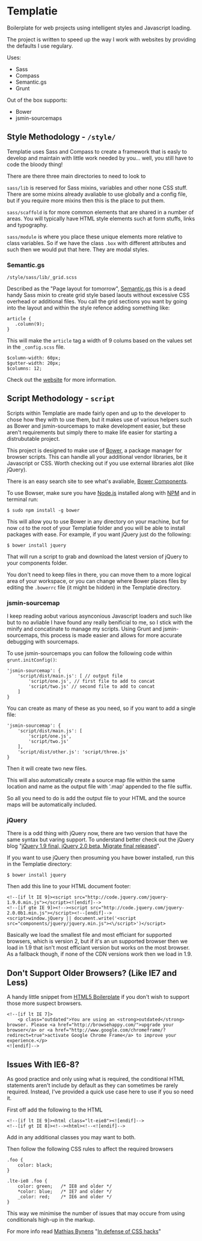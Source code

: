 Templatie
===============================================================================

Boilerplate for web projects using intelligent styles and Javascript loading.

The project is written to speed up the way I work with websites by providing
the defaults I use regulary.

Uses:
 - Sass
 - Compass
 - Semantic.gs
 - Grunt

Out of the box supports:
 - Bower
 - jsmin-sourcemaps



Style Methodology - `/style/`
-------------------------------------------------------------------------------

Templatie uses Sass and Compass to create a framework that is easly to develop
and maintain with little work needed by you... well, you still have to code the
bloody thing!

There are there three main directories to need to look to

`sass/lib` is reserved for Sass mixins, variables and other none CSS stuff.
There are some mixins already avaliable to use globally and a config file, but
if you require more mixins then this is the place to put them. 

`sass/scaffold` is for more common elements that are shared in a number of 
areas. You will typically have HTML style elements such at form stuffs, links
and typography.

`sass/module` is where you place these unique elements more relative to class
variables. So if we have the class `.box` with different attributes and such
then we would put that here. They are modal styles.


### Semantic.gs

`/style/sass/lib/_grid.scss`

Described as the "Page layout for tomorrow", [Semantic.gs] this is a dead handy
Sass mixin to create grid style based laouts without excessive CSS overhead or 
additional files. You call the grid sections you want by going into the layout 
and within the style refence adding something like:

    article {
       .column(9);
    }

This will make the `article` tag a width of 9 colums based on the values set in
the `_config.scss` file.

    $column-width: 60px;
    $gutter-width: 20px;
    $columns: 12;

Check out the [website](http://semantic.gs/) for more information.



Script Methodology - `script`
-------------------------------------------------------------------------------

Scripts within Templatie are made fairly open and up to the developer to chose
how they with to use them, but it makes use of various helpers such as Bower
and jsmin-sourcemaps to make development easier, but these aren't requirements
but simply there to make life easier for starting a distrubutable project.

This project is designed to make use of [Bower], a package manager for browser
scripts. This can handle all your additional vendor libraries, be it Javascript
or CSS. Worth checking out if you use external libraries alot (like jQuery).

There is an easy search site to see what's avaliable, [Bower Components].

To use Bowser, make sure you have [Node.js] installed along with [NPM] and in
terminal run:

    $ sudo npm install -g bower

This will allow you to use Bower in any directory on your machine, but for now
`cd` to the root of your Templatie folder and you will be able to install
packages with ease. For example, if you want jQuery just do the following:

    $ bower install jquery

That will run a script to grab and download the latest version of jQuery to
your components folder.

You don't need to keep files in there, you can move them to a more logical area
of your workspace, or you can change where Bower places files by editing the
`.bowerrc` file (it might be hidden) in the Templatie directory.


### jsmin-sourcemap

I keep reading aobut various asynconious Javascript loaders and such like but 
to no avliable I have found any really benificial to me, so I stick with the
minify and concatinate to manage my scripts. Using Grunt and jsmin-sourcemaps,
this process is made easier and allows for more accurate debugging with
sourcemaps.

To use jsmin-sourcemaps you can follow the following code within 
`grunt.initConfig()`:

    'jsmin-sourcemap': {
        'script/dist/main.js': [ // output file 
            'script/one.js', // first file to add to concat
            'script/two.js' // second file to add to concat
        ]
    }

You can create as many of these as you need, so if you want to add a single
file:

    'jsmin-sourcemap': {
        'script/dist/main.js': [
            'script/one.js', 
            'script/two.js'
        ],
        'script/dist/other.js': 'script/three.js'
    }

Then it will create two new files.

This will also automatically create a source map file within the same location
and name as the output file with '.map' appended to the file suffix.

So all you need to do is add the output file to your HTML and the source maps
will be automatically included.


### jQuery

There is a odd thing with jQuery now, there are two version that have the same
syntax but varing support. To understand better check out the jQuery blog
"[jQuery 1.9 final, jQuery 2.0 beta, Migrate final released]". 

If you want to use jQuery then prosuming you have bower installed, run this in
the Templatie directory:

    $ bower install jquery

Then add this line to your HTML document footer:

    <!--[if lt IE 9]><script src="http://code.jquery.com/jquery-1.9.0.min.js"></script><![endif]-->
    <!--[if gte IE 9]><!--><script src="http://code.jquery.com/jquery-2.0.0b1.min.js"></script><!--[endif]-->
    <script>window.jQuery || document.write('<script src="components/jquery/jquery.min.js"><\/script>')</script>

Basically we load the smallest file and most efficiant for supported browsers,
which is version 2, but if it's an un supported browser then we load in 1.9
that isn't most efficiant version but works on the most browser. As a fallback
though, if none of the CDN versions work then we load in 1.9.



Don't Support Older Browsers? (Like IE7 and Less)
-------------------------------------------------------------------------------

A handy little snippet from [HTML5 Boilerplate] if you don't wish to support 
those more suspect browsers.

    <!--[if lt IE 7]>
        <p class="outdated">You are using an <strong>outdated</strong> browser. Please <a href="http://browsehappy.com/">upgrade your browser</a> or <a href="http://www.google.com/chromeframe/?redirect=true">activate Google Chrome Frame</a> to improve your experience.</p>
    <![endif]-->



Issues With IE6-8?
-------------------------------------------------------------------------------

As good practice and only using what is required, the conditional HTML
statements aren't include by default as they can sometimes be rarely required.
Instead, I've provided a quick use case here to use if you so need it.

First off add the following to the HTML

    <!--[if lt IE 9]><html class="lt-eie8"><![endif]-->
    <!--[if gt IE 8]><!--><html><!--<![endif]-->

Add in any additional classes you may want to both.

Then follow the following CSS rules to affect the required browsers

    .foo {
        color: black;
    }

    .lte-ie8 .foo {
        color: green;   /* IE8 and older */
        *color: blue;   /* IE7 and older */
        _color: red;    /* IE6 and older */
    }

This way we minimise the number of issues that may occure from using
conditionals high-up in the markup.

For more info read [Mathias Bynens] "[In defense of CSS hacks]"



[Bower]: http://twitter.github.com/bower/
[Bower Components]: http://sindresorhus.com/bower-components/
[Node.js]: http://nodejs.org/
[NPM]: https://npmjs.org/
[Semantic.gs]: http://semantic.gs/
[jQuery 1.9 final, jQuery 2.0 beta, Migrate final released]: http://blog.jquery.com/2013/01/15/jquery-1-9-final-jquery-2-0-beta-migrate-final-released/
[HTML5 Boilerplate]: http://html5boilerplate.com/
[In defense of CSS hacks]: http://mathiasbynens.be/notes/safe-css-hacks
[Mathias Bynens]: http://mathiasbynens.be/